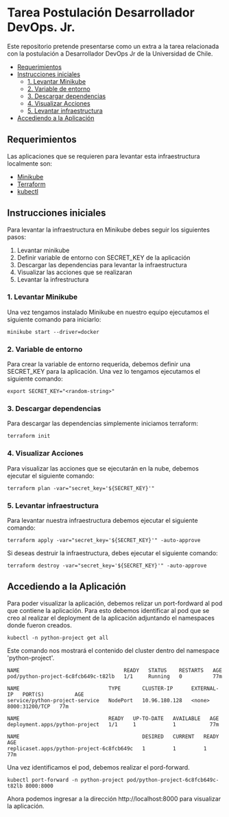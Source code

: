 # Tarea Postulación Desarrollador DevOps. Jr.

Este repositorio pretende presentarse como un extra a la tarea relacionada con la postulación a Desarrollador DevOps Jr de la Universidad de Chile.

* [Requerimientos](#requerimientos)
* [Instrucciones iniciales](#instrucciones-iniciales)
    * [1. Levantar Minikube](#1.-levantar-minikube)
    * [2. Variable de entorno](#2.-variable-de-entorno)
    * [3. Descargar dependencias](#3.-descargar-dependencias)
    * [4. Visualizar Acciones](#4.-visualizar-acciones)
    * [5. Levantar infraestructura](#5.-levantar-infraestructura)
* [Accediendo a la Aplicación](#accediendo-a-la-aplicacion)

## Requerimientos

Las aplicaciones que se requieren para levantar esta infraestructura localmente son:

- [Minikube](https://minikube.sigs.k8s.io/docs/start/)
- [Terraform](https://learn.hashicorp.com/tutorials/terraform/install-cli?in=terraform/aws-get-started)
- [kubectl](https://kubernetes.io/docs/tasks/tools/install-kubectl-linux/)

## Instrucciones iniciales 

Para levantar la infraestructura en Minikube debes seguir los siguientes pasos:

1. Levantar minikube
2. Definir variable de entorno con SECRET_KEY de la aplicación
3. Descargar las dependencias para levantar la infraestructura
4. Visualizar las acciones que se realizaran
5. Levantar la infrestructura

### 1. Levantar Minikube

Una vez tengamos instalado Minikube en nuestro equipo ejecutamos el siguiente comando para iniciarlo:

```
minikube start --driver=docker
```

### 2. Variable de entorno

Para crear la variable de entorno requerida, debemos definir una SECRET_KEY para la aplicación. Una vez lo tengamos ejecutamos el siguiente comando:

```
export SECRET_KEY="<random-string>"
```

### 3. Descargar dependencias

Para descargar las dependencias simplemente iniciamos terraform:

```
terraform init
```

### 4. Visualizar Acciones

Para visualizar las acciones que se ejecutarán en la nube, debemos ejecutar el siguiente comando:

```
terraform plan -var="secret_key='${SECRET_KEY}'"
```

### 5. Levantar infraestructura

Para levantar nuestra infraestructura debemos ejecutar el siguiente comando:

```
terraform apply -var="secret_key='${SECRET_KEY}'" -auto-approve
```

Si deseas destruir la infraestructura, debes ejecutar el siguiente comando:

```
terraform destroy -var="secret_key='${SECRET_KEY}'" -auto-approve
```

## Accediendo a la Aplicación

Para poder visualizar la aplicación, debemos relizar un port-fordward al pod que contiene la aplicación. Para esto debemos identificar al pod que se creo al realizar el deployment de la aplicación adjuntando el namespaces donde fueron creados.

```
kubectl -n python-project get all
```

Este comando nos mostrará el contenido del cluster dentro del namespace 'python-project'.

```
NAME                                  READY   STATUS    RESTARTS   AGE
pod/python-project-6c8fcb649c-t82lb   1/1     Running   0          77m

NAME                             TYPE       CLUSTER-IP      EXTERNAL-IP   PORT(S)          AGE
service/python-project-service   NodePort   10.96.180.128   <none>        8000:31200/TCP   77m

NAME                             READY   UP-TO-DATE   AVAILABLE   AGE
deployment.apps/python-project   1/1     1            1           77m

NAME                                        DESIRED   CURRENT   READY   AGE
replicaset.apps/python-project-6c8fcb649c   1         1         1       77m
```

Una vez identificamos el pod, debemos realizar el pord-forward.

```
kubectl port-forward -n python-project pod/python-project-6c8fcb649c-t82lb 8000:8000 
```

Ahora podemos ingresar a la dirección http://localhost:8000 para visualizar la aplicación.
